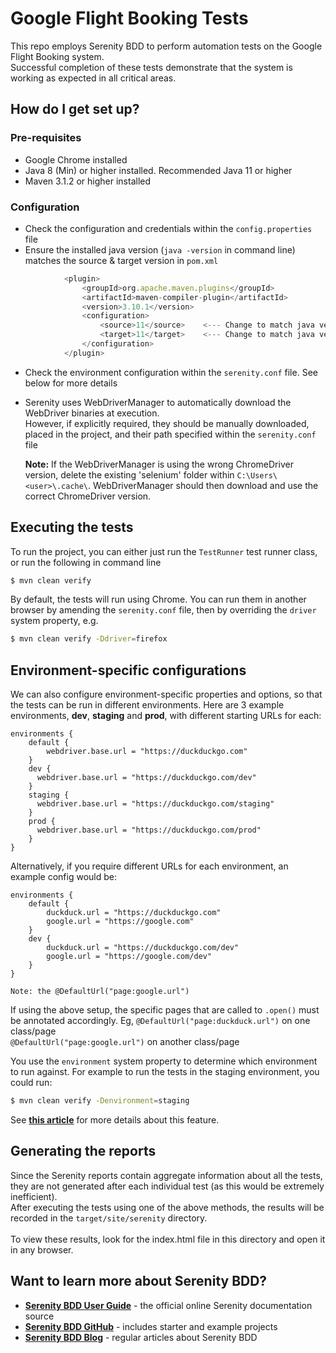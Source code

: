 # Google Flight Booking Tests
This repo employs Serenity BDD to perform automation tests on the Google Flight Booking system. <br />
Successful completion of these tests demonstrate that the system is working as expected in all critical areas.

## How do I get set up? ##

### Pre-requisites ###

* Google Chrome installed
* Java 8 (Min) or higher installed. Recommended Java 11 or higher
* Maven 3.1.2 or higher installed

### Configuration ###

* Check the configuration and credentials within the `config.properties` file
* Ensure the installed java version (`java -version` in command line) matches the source & target version
  in `pom.xml`
```javascript
            <plugin>
                <groupId>org.apache.maven.plugins</groupId>
                <artifactId>maven-compiler-plugin</artifactId>
                <version>3.10.1</version>
                <configuration>
                    <source>11</source>    <--- Change to match java version
                    <target>11</target>    <--- Change to match java version
                </configuration>
            </plugin>
```
* Check the environment configuration within the `serenity.conf` file. See below for more details
* Serenity uses WebDriverManager to automatically download the WebDriver binaries at execution. <br />
  However, if explicitly required, they should be manually downloaded, placed in the project, and their path specified
  within the `serenity.conf` file

  **Note:** If the WebDriverManager is using the wrong ChromeDriver version, delete the existing 'selenium' folder
  within `C:\Users\<user>\.cache\`. WebDriverManager should then download and use the correct ChromeDriver version.

## Executing the tests ##

To run the project, you can either just run the `TestRunner` test runner class, or run the following in command line

```bash
$ mvn clean verify
```

By default, the tests will run using Chrome. You can run them in another browser by amending the `serenity.conf` file,
then by overriding the `driver` system property, e.g.

```bash
$ mvn clean verify -Ddriver=firefox
```

## Environment-specific configurations ##

We can also configure environment-specific properties and options, so that the tests can be run in different
environments. Here are 3 example environments, __dev__, __staging__ and __prod__, with different starting URLs for each:

```javasript
environments {
    default {
        webdriver.base.url = "https://duckduckgo.com"
    }
    dev {
      webdriver.base.url = "https://duckduckgo.com/dev"
    }
    staging {
      webdriver.base.url = "https://duckduckgo.com/staging"
    }
    prod {
      webdriver.base.url = "https://duckduckgo.com/prod"
    }
}
```

Alternatively, if you require different URLs for each environment, an example config would be:

```javasript
environments {
    default {
        duckduck.url = "https://duckduckgo.com"
        google.url = "https://google.com"
    }
    dev {
        duckduck.url = "https://duckduckgo.com/dev"
        google.url = "https://google.com/dev"
    }
}

Note: the @DefaultUrl("page:google.url")
```

If using the above setup, the specific pages that are called to `.open()` must be annotated accordingly. Eg,
`@DefaultUrl("page:duckduck.url")` on one class/page  
`@DefaultUrl("page:google.url")` on another class/page

You use the `environment` system property to determine which environment to run against. For example to run the tests in
the staging environment, you could run:

```bash
$ mvn clean verify -Denvironment=staging
```

See [__this article__](https://johnfergusonsmart.com/environment-specific-configuration-in-serenity-bdd/) for more
details about this feature.

## Generating the reports ##

Since the Serenity reports contain aggregate information about all the tests, they are not generated after each
individual test (as this would be extremely inefficient). <br />
After executing the tests using one of the above methods, the results will be recorded in the `target/site/serenity`
directory.<br /><br />
To view these results, look for the index.html file in this directory and open it in any browser.

## Want to learn more about Serenity BDD? ##

* [__Serenity BDD User Guide__](https://serenity-bdd.github.io/docs/guide/user_guide_intro) - the official online
  Serenity documentation source
* [__Serenity BDD GitHub__](https://github.com/serenity-bdd) - includes starter and example projects
* [__Serenity BDD Blog__](https://serenity-bdd.github.io/blog) - regular articles about Serenity BDD
